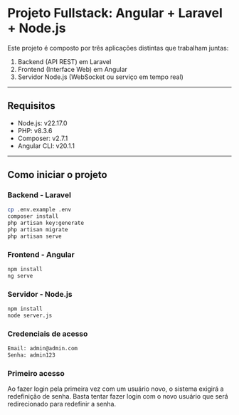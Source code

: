 # Projeto Fullstack: Angular + Laravel + Node.js

Este projeto é composto por três aplicações distintas que trabalham juntas:

1. Backend (API REST) em Laravel
2. Frontend (Interface Web) em Angular
3. Servidor Node.js (WebSocket ou serviço em tempo real)

---

## Requisitos

- Node.js: v22.17.0
- PHP: v8.3.6
- Composer: v2.7.1
- Angular CLI: v20.1.1

---

## Como iniciar o projeto

### Backend - Laravel

```bash
cp .env.example .env
composer install
php artisan key:generate
php artisan migrate
php artisan serve
```

### Frontend - Angular

```bash
npm install
ng serve
```

### Servidor - Node.js

```bash
npm install
node server.js
```

### Credenciais de acesso
```bash
Email: admin@admin.com
Senha: admin123
```

### Primeiro acesso
Ao fazer login pela primeira vez com um usuário novo, o sistema exigirá a redefinição de senha.
Basta tentar fazer login com o novo usuário que será redirecionado para redefinir a senha.